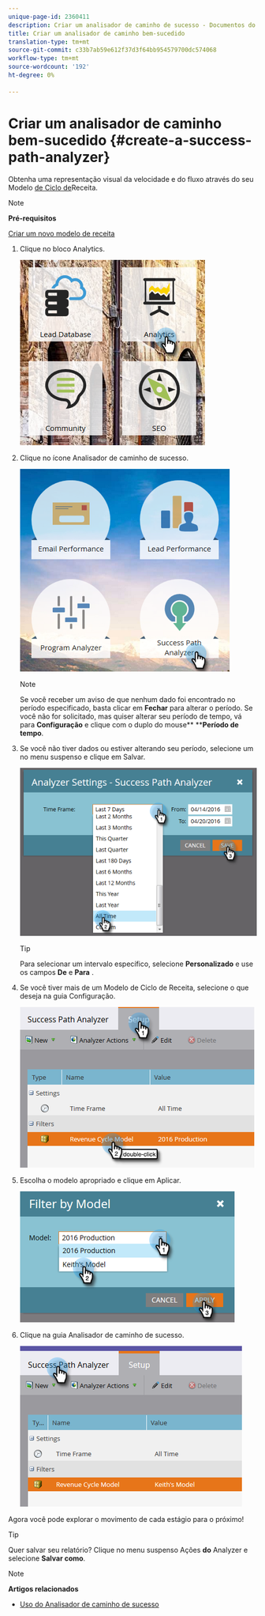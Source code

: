 ```yaml
---
unique-page-id: 2360411
description: Criar um analisador de caminho de sucesso - Documentos do marketing - Documentação do produto
title: Criar um analisador de caminho bem-sucedido
translation-type: tm+mt
source-git-commit: c33b7ab59e612f37d3f64bb954579700dc574068
workflow-type: tm+mt
source-wordcount: '192'
ht-degree: 0%

---
```



# Criar um analisador de caminho bem-sucedido {#create-a-success-path-analyzer}

Obtenha uma representação visual da velocidade e do fluxo através do seu Modelo [de Ciclo de](http://docs.marketo.com/display/docs/revenue+cycle+analytics)Receita.

>[!NOTE]
>
>**Pré-requisitos**
>
>[Criar um novo modelo de receita](create-a-new-revenue-model.md)

1. Clique no bloco Analytics.

   ![](assets/one.png)

1. Clique no ícone Analisador de caminho de sucesso.

   ![](assets/two.png)

   >[!NOTE]
   >
   >Se você receber um aviso de que nenhum dado foi encontrado no período especificado, basta clicar em **Fechar** para alterar o período. Se você não for solicitado, mas quiser alterar seu período de tempo, vá para **Configuração** e clique com o duplo do mouse** ****Período de tempo**.

1. Se você não tiver dados ou estiver alterando seu período, selecione um no menu suspenso e clique em Salvar.

   ![](assets/timeframe.png)

   >[!TIP]
   >
   >Para selecionar um intervalo específico, selecione **Personalizado** e use os campos **De** e **Para** .

1. Se você tiver mais de um Modelo de Ciclo de Receita, selecione o que deseja na guia Configuração.

   ![](assets/four.png)

1. Escolha o modelo apropriado e clique em Aplicar.

   ![](assets/five.png)

1. Clique na guia Analisador de caminho de sucesso.

   ![](assets/success-tab.png)

Agora você pode explorar o movimento de cada estágio para o próximo!

>[!TIP]
>
>Quer salvar seu relatório? Clique no menu suspenso Ações **do** Analyzer e selecione **Salvar como**.

>[!NOTE]
>
>**Artigos relacionados**
>
>* [Uso do Analisador de caminho de sucesso](using-the-success-path-analyzer.md)

>



